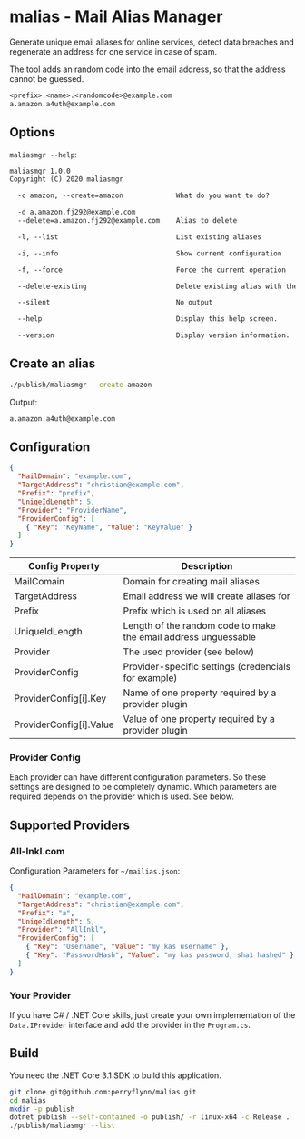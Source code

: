 # malias - Mail Alias Manager

Generate unique email aliases for online services,
detect data breaches and regenerate an address for
one service in case of spam.

The tool adds an random code into the email address,
so that the address cannot be guessed.

```txt
<prefix>.<name>.<randomcode>@example.com
a.amazon.a4uth@example.com
```

## Options

`maliasmgr --help`:

```txt
maliasmgr 1.0.0
Copyright (C) 2020 maliasmgr

  -c amazon, --create=amazon             What do you want to do?

  -d a.amazon.fj292@example.com
  --delete=a.amazon.fj292@example.com    Alias to delete

  -l, --list                             List existing aliases

  -i, --info                             Show current configuration

  -f, --force                            Force the current operation

  --delete-existing                      Delete existing alias with the same name

  --silent                               No output

  --help                                 Display this help screen.

  --version                              Display version information.
```

## Create an alias

```sh
./publish/maliasmgr --create amazon
```

Output:

```txt
a.amazon.a4uth@example.com
```

## Configuration

```json
{
  "MailDomain": "example.com",
  "TargetAddress": "christian@example.com",
  "Prefix": "prefix",
  "UniqeIdLength": 5,
  "Provider": "ProviderName",
  "ProviderConfig": [
    { "Key": "KeyName", "Value": "KeyValue" }
  ]
}
```

| Config Property | Description |
|---|---|
| MailComain | Domain for creating mail aliases |
| TargetAddress | Email address we will create aliases for |
| Prefix | Prefix which is used on all aliases |
| UniqueIdLength | Length of the random code to make the email address unguessable |
| Provider | The used provider (see below) |
| ProviderConfig | Provider-specific settings (credencials for example) |
| ProviderConfig[i].Key | Name of one property required by a provider plugin |
| ProviderConfig[i].Value | Value of one property required by a provider plugin |

### Provider Config

Each provider can have different configuration parameters.
So these settings are designed to be completely dynamic.
Which parameters are required depends on the provider which is used.
See below.

## Supported Providers

### All-Inkl.com

Configuration Parameters for `~/mailias.json`:

```json
{
  "MailDomain": "example.com",
  "TargetAddress": "christian@example.com",
  "Prefix": "a",
  "UniqeIdLength": 5,
  "Provider": "AllInkl",
  "ProviderConfig": [
    { "Key": "Username", "Value": "my kas username" },
    { "Key": "PasswordHash", "Value": "my kas password, sha1 hashed" }
  ]
}
```

### Your Provider

If you have C# / .NET Core skills, just create your own implementation of the `Data.IProvider`
interface and add the provider in the `Program.cs`.

## Build

You need the .NET Core 3.1 SDK to build this application.

```sh
git clone git@github.com:perryflynn/malias.git
cd malias
mkdir -p publish
dotnet publish --self-contained -o publish/ -r linux-x64 -c Release .
./publish/maliasmgr --list
```
